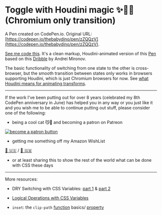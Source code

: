 # Toggle with Houdini magic ✨🎩🐇 (Chromium only transition)

A Pen created on CodePen.io. Original URL: [https://codepen.io/thebabydino/pen/zZQQzV](https://codepen.io/thebabydino/pen/zZQQzV).

[See me code this](https://youtu.be/svsYYb7senA). It's a clean markup, Houdini-animated version of this [Pen](https://codepen.io/kkanyingi/pen/mWYMzV) based on this [Dribble](https://dribbble.com/shots/2309834-Yet-another-toggle-animation) by Andrei Mironov.

The basic functionality of switching from one state to the other is cross-browser, but the smooth transition between states only works in browsers supporting Houdini, which is just Chromium browsers for now. See [what Houdini means for animating transforms](https://css-tricks.com/what-houdini-means-for-animating-transforms/).

---

If the work I've been putting out for over 8 years (celebrated my 8th CodePen anniversary in June) has helped you in any way or you just like it and you wish me to be able to continue putting out stuff, please consider one of the following:

* being a cool cat 😼🎩 and becoming a patron on Patreon

[![become a patron button](https://c5.patreon.com/external/logo/become_a_patron_button.png)](https://www.patreon.com/anatudor)

* getting me something off my Amazon WishList 

[🎁 🇺🇸](https://www.amazon.com/gp/registry/wishlist/2Y3C4722GXH0I/) / [🎁 🇬🇧](https://www.amazon.co.uk/gp/registry/wishlist/2I25W7U0KADSR/)

* or at least sharing this to show the rest of the world what can be done with CSS these days

---

More resources:

* DRY Switching with CSS Variables: [part 1](https://css-tricks.com/dry-switching-with-css-variables-the-difference-of-one-declaration/) & [part 2](https://css-tricks.com/dry-state-switching-with-css-variables-fallbacks-and-invalid-values/)

* [Logical Operations with CSS Variables](https://css-tricks.com/logical-operations-with-css-variables/)

* `inset`: the `clip-path` [function](https://codepen.io/thebabydino/full/PxzOWO) basics/ [property](https://css-tricks.com/almanac/properties/i/inset/)